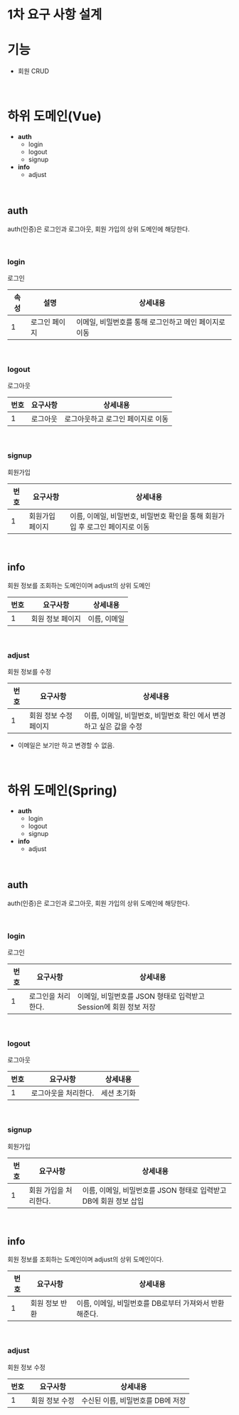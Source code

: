 # 1차 요구 사항 설계

# 기능

* 회원 CRUD

<br>

# 하위 도메인(Vue)

* **auth**
  * login
  * logout
  * signup
* **info**
  * adjust

<br>

## auth

auth(인증)은 로그인과 로그아웃, 회원 가입의 상위 도메인에 해당한다.

<br>

### login

로그인

| 속성 | 설명          | 상세내용                                              |
| ---- | ------------- | ----------------------------------------------------- |
| 1    | 로그인 페이지 | 이메일, 비밀번호를 통해 로그인하고 메인 페이지로 이동 |

<br>

### logout

로그아웃

| 번호 | 요구사항 | 상세내용                          |
| ---- | -------- | --------------------------------- |
| 1    | 로그아웃 | 로그아웃하고 로그인 페이지로 이동 |

<br>

### signup

회원가입

| 번호 | 요구사항        | 상세내용                                                     |
| ---- | --------------- | ------------------------------------------------------------ |
| 1    | 회원가입 페이지 | 이름, 이메일, 비밀번호, 비밀번호 확인을 통해 회원가입 후 로그인 페이지로 이동 |

<br>

## info

회원 정보를 조회하는 도메인이며 adjust의 상위 도메인

| 번호 | 요구사항         | 상세내용     |
| ---- | ---------------- | ------------ |
| 1    | 회원 정보 페이지 | 이름, 이메일 |

<br>

### adjust

회원 정보를 수정

| 번호 | 요구사항              | 상세내용                                                     |
| ---- | --------------------- | ------------------------------------------------------------ |
| 1    | 회원 정보 수정 페이지 | 이름, 이메일, 비밀번호, 비밀번호 확인 에서 변경하고 싶은 값을 수정 |

* 이메일은 보기만 하고 변경할 수 없음.

<br>

# 하위 도메인(Spring)

* **auth**
  * login
  * logout
  * signup
* **info**
  * adjust

<br>

## auth

auth(인증)은 로그인과 로그아웃, 회원 가입의 상위 도메인에 해당한다.

<br>

### login

로그인

| 번호 | 요구사항           | 상세내용                                                     |
| ---- | ------------------ | ------------------------------------------------------------ |
| 1    | 로그인을 처리한다. | 이메일, 비밀번호를 JSON 형태로 입력받고 Session에 회원 정보 저장 |

<br>

### logout

로그아웃

| 번호 | 요구사항             | 상세내용    |
| ---- | -------------------- | ----------- |
| 1    | 로그아웃을 처리한다. | 세션 초기화 |

<br>

### signup

회원가입

| 번호 | 요구사항              | 상세내용                                                     |
| ---- | --------------------- | ------------------------------------------------------------ |
| 1    | 회원 가입을 처리한다. | 이름, 이메일, 비밀번호를 JSON 형태로 입력받고 DB에 회원 정보 삽입 |

<br>

## info

회원 정보를 조회하는 도메인이며 adjust의 상위 도메인이다.

| 번호 | 요구사항       | 상세내용                                               |
| ---- | -------------- | ------------------------------------------------------ |
| 1    | 회원 정보 반환 | 이름, 이메일, 비밀번호를 DB로부터 가져와서 반환해준다. |

<br>

### adjust

회원 정보 수정

| 번호 | 요구사항       | 상세내용                          |
| ---- | -------------- | --------------------------------- |
| 1    | 회원 정보 수정 | 수신된 이름, 비밀번호를 DB에 저장 |